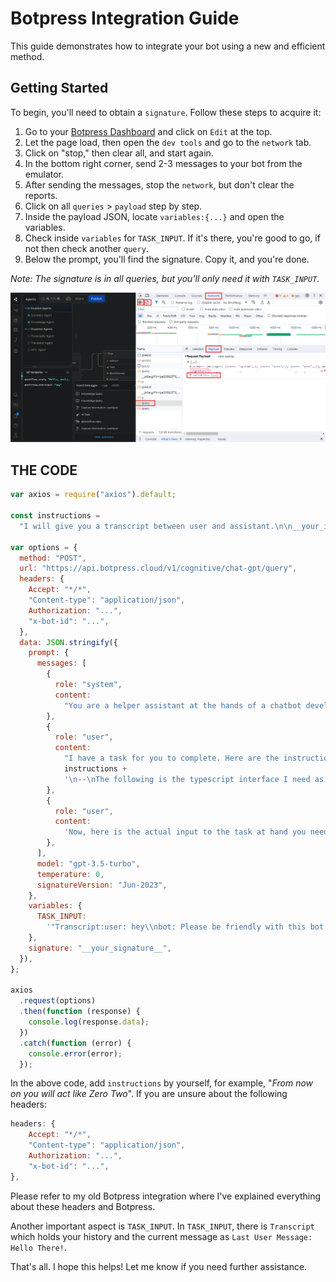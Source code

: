 # Botpress Integration Guide

This guide demonstrates how to integrate your bot using a new and efficient method.

## Getting Started

To begin, you'll need to obtain a `signature`. Follow these steps to acquire it:

1. Go to your [Botpress Dashboard](https://app.botpress.cloud) and click on `Edit` at the top.
2. Let the page load, then open the `dev tools` and go to the `network` tab.
3. Click on "stop," then clear all, and start again.
4. In the bottom right corner, send 2-3 messages to your bot from the emulator.
5. After sending the messages, stop the `network`, but don't clear the reports.
6. Click on all `queries` > `payload` step by step.
7. Inside the payload JSON, locate `variables:{...}` and open the variables.
8. Check inside `variables` for `TASK_INPUT`. If it's there, you're good to go, if not then check another `query`.
9. Below the prompt, you'll find the signature. Copy it, and you're done.

_Note: The signature is in all queries, but you'll only need it with `TASK_INPUT`._

![Image](https://raw.githubusercontent.com/luoshenshi/Botpress-Integration-alt/main/help.png)

## THE CODE

```javascript
var axios = require("axios").default;

const instructions =
  "I will give you a transcript between user and assistant.\n\n__your_instructions_here__";

var options = {
  method: "POST",
  url: "https://api.botpress.cloud/v1/cognitive/chat-gpt/query",
  headers: {
    Accept: "*/*",
    "Content-type": "application/json",
    Authorization: "...",
    "x-bot-id": "...",
  },
  data: JSON.stringify({
    prompt: {
      messages: [
        {
          role: "system",
          content:
            "You are a helper assistant at the hands of a chatbot developer using Botpress workflow editor. Your main goal is to generate useful content in JSON format for the developer to use.\nHere are the task instructions provided by the developer:",
        },
        {
          role: "user",
          content:
            "I have a task for you to complete. Here are the instructions:\n" +
            instructions +
            '\n--\nThe following is the typescript interface I need as output of the task:\n\n```typescript\ninterface Output = {\n  /**  */\n"reply": string\n}',
        },
        {
          role: "user",
          content:
            'Now, here is the actual input to the task at hand you need to complete:\nInput:\n"""\n{{TASK_INPUT}}\n"""\nPlease follow my instructions as is and complete the task by filling the output JSON below with the correct values. Your answer must strictly respect the typescript typings.\nYou don\'t have to explain your answer and remember I need valid JSON as output.\n\nI need to generate the following output:\n\n```typescript\nconst output: Output = JSON.parse(<<json_output>>)\n```\n\nYour answer must strictly respect the typescript typings.\nHow would you write <<json_output>> ?\nAnswer with JSON and only JSON. Don\'t explain your answer, just JSON.',
        },
      ],
      model: "gpt-3.5-turbo",
      temperature: 0,
      signatureVersion: "Jun-2023",
    },
    variables: {
      TASK_INPUT:
        '"Transcript:user: hey\\nbot: Please be friendly with this bot and remember not to take anything too seriously.\\nuser: My name is luo!\\n\\n \\nLast User Message:  Hello There!"', //the history and the current message as `Last User Message: Hello There!`
    },
    signature: "__your_signature__",
  }),
};

axios
  .request(options)
  .then(function (response) {
    console.log(response.data);
  })
  .catch(function (error) {
    console.error(error);
  });
```

In the above code, add `instructions` by yourself, for example, "_From now on you will act like Zero Two_". If you are unsure about the following headers:

```javascript
headers: {
    Accept: "*/*",
    "Content-type": "application/json",
    Authorization: "...",
    "x-bot-id": "...",
},
```

Please refer to my old Botpress integration where I've explained everything about these headers and Botpress.

Another important aspect is `TASK_INPUT`. In `TASK_INPUT`, there is `Transcript` which holds your history and the current message as `Last User Message: Hello There!`.

That's all. I hope this helps! Let me know if you need further assistance.
